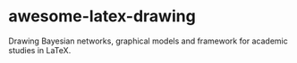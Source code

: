 # awesome-latex-drawing
Drawing Bayesian networks, graphical models and framework for academic studies in LaTeX.
